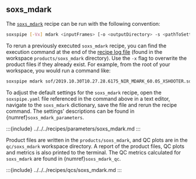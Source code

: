 ## soxs_mdark

The [`soxs_mdark`](../../../recipes/soxs_mdark.md) recipe can be run with the following convention:

```bash
soxspipe [-Vx] mdark <inputFrames> [-o <outputDirectory> -s <pathToSettingsFile>]
```

To rerun a previously executed `soxs_mdark` recipe, you can find the execution command at the end of the [recipe log file](../../logging.md) (found in the workspace `products/soxs_mdark` directory). Use the `-x` flag to overwrite the product files if they already exist. For example, from the root of your workspace, you would run a command like:

```bash
soxspipe mdark sof/2019.10.30T10.27.28.6175_NIR_MDARK_60.0S_XSHOOTER.sof -s ./sessions/base/soxspipe.yaml  -x
```

To adjust the default settings for the `soxs_mdark` recipe, open the `soxspipe.yaml` file referenced in the command above in a text editor, navigate to the `soxs_mdark` dictionary, save the file and rerun the recipe command. The settings' descriptions can be found in {numref}`soxs_mdark_parameters`.

:::{include} ../../../recipes/parameters/soxs_mdark.md
:::

Product files are written in the `products/soxs_mdark`, and QC plots are in the `qc/soxs_mdark` workspace directory. A report of the product files, QC plots and metrics is also printed to the terminal. The QC metrics calculated for `soxs_mdark` are found in {numref}`soxs_mdark_qc`. 

:::{include} ../../../recipes/qcs/soxs_mdark.md
:::

